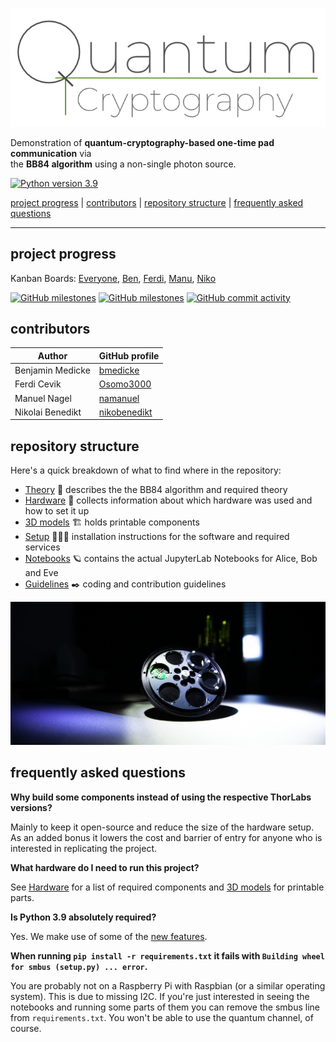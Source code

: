 ![quantum cryptography logo](media/logo-00.png)

Demonstration of **quantum-cryptography-based one-time pad communication** via<br>the **BB84 algorithm** using a non-single photon source.

[![Python version 3.9](https://img.shields.io/badge/python-v3.9-brightgreen)](https://docs.python.org/3/whatsnew/3.9.html)

[project progress](#project-progress) | [contributors](#contributors) | [repository structure](#repository-structure) | [frequently asked questions](#frequently-asked-questions)

---

## project progress

Kanban Boards:  [Everyone](https://github.com/bmedicke/quantum_cryptography/projects/1?fullscreen=true), [Ben](https://github.com/bmedicke/quantum_cryptography/projects/1?fullscreen=true&card_filter_query=assignee%3Abmedicke), [Ferdi](https://github.com/bmedicke/quantum_cryptography/projects/1?fullscreen=true&card_filter_query=assignee%3Aosomo3000), [Manu](https://github.com/bmedicke/quantum_cryptography/projects/1?fullscreen=true&card_filter_query=assignee%3Anamanuel), [Niko](https://github.com/bmedicke/quantum_cryptography/projects/1?fullscreen=true&card_filter_query=assignee%3Anikobenedikt)

[![GitHub milestones](https://img.shields.io/github/milestones/open/bmedicke/quantum_cryptography)](https://github.com/bmedicke/quantum_cryptography/milestones?state=open)
[![GitHub milestones](https://img.shields.io/github/milestones/closed/bmedicke/quantum_cryptography)](https://github.com/bmedicke/quantum_cryptography/milestones?state=closed)
[![GitHub commit activity](https://img.shields.io/github/commit-activity/w/bmedicke/quantum_cryptography)](https://github.com/bmedicke/quantum_cryptography/graphs/contributors)

## contributors

| Author           | GitHub profile                                  |
|------------------|-------------------------------------------------|
| Benjamin Medicke | [bmedicke](https://github.com/bmedicke)         |
| Ferdi Cevik      | [Osomo3000](https://github.com/Osomo3000)       |
| Manuel Nagel     | [namanuel](https://github.com/namanuel)         |
| Nikolai Benedikt | [nikobenedikt](https://github.com/nikobenedikt) |

## repository structure

Here's a quick breakdown of what to find where in the repository:

* [Theory](markdown/theory.md) 💭 describes the the BB84 algorithm and required theory
* [Hardware](markdown/hardware.md) 🔭 collects information about which hardware was used and how to set it up
* [3D models](3d-models) 🏗️ holds printable components
* [Setup](markdown/setup.md) 🧑🏻‍💻 installation instructions for the software and required services
* [Notebooks](notebooks) 🪐 contains the actual JupyterLab Notebooks for Alice, Bob and Eve
* [Guidelines](markdown/guidelines.md) ✒️  coding and contribution guidelines

![filter wheel from ThorLabs](media/banner-filter-wheel.png)

## frequently asked questions

**Why build some components instead of using the respective ThorLabs versions?**

Mainly to keep it open-source and reduce the size of the hardware setup. As an added bonus it lowers the cost and barrier of entry for anyone who is interested in replicating the project.

**What hardware do I need to run this project?**

See [Hardware](markdown/hardware.md) for a list of required components and [3D models](3d-models) for printable parts.

**Is Python 3.9 absolutely required?**

Yes. We make use of some of the [new features](https://docs.python.org/3/whatsnew/3.9.html).

**When running `pip install -r requirements.txt` it fails with `Building wheel for smbus (setup.py) ... error`.**

You are probably not on a Raspberry Pi with Raspbian (or a similar operating system). This is due to missing I2C. If you're just interested in seeing the notebooks and running some parts of them you can remove the smbus line from `requirements.txt`. You won't be able to use the quantum channel, of course.
